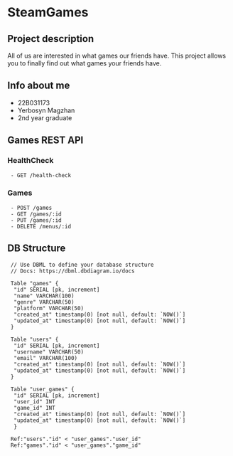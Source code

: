 # SteamGames

## Project description 

All of us are interested in what games our friends have. This project allows you to finally find out what games your friends have.

## Info about me

- 22B031173
- Yerbosyn Magzhan
- 2nd year graduate 

## Games REST API

### HealthCheck

```
 - GET /health-check
```

### Games

```
 - POST /games
 - GET /games/:id
 - PUT /games/:id
 - DELETE /menus/:id
```

## DB Structure

```
 // Use DBML to define your database structure
 // Docs: https://dbml.dbdiagram.io/docs

 Table "games" {
  "id" SERIAL [pk, increment]
  "name" VARCHAR(100)
  "genre" VARCHAR(50)
  "platform" VARCHAR(50)
  "created_at" timestamp(0) [not null, default: `NOW()`]
  "updated_at" timestamp(0) [not null, default: `NOW()`]
 }

 Table "users" {
  "id" SERIAL [pk, increment]
  "username" VARCHAR(50)
  "email" VARCHAR(100)
  "created_at" timestamp(0) [not null, default: `NOW()`]
  "updated_at" timestamp(0) [not null, default: `NOW()`]
 }

 Table "user_games" {
  "id" SERIAL [pk, increment]
  "user_id" INT
  "game_id" INT
  "created_at" timestamp(0) [not null, default: `NOW()`]
  "updated_at" timestamp(0) [not null, default: `NOW()`]
  }

 Ref:"users"."id" < "user_games"."user_id" 
 Ref:"games"."id" < "user_games"."game_id"
```
